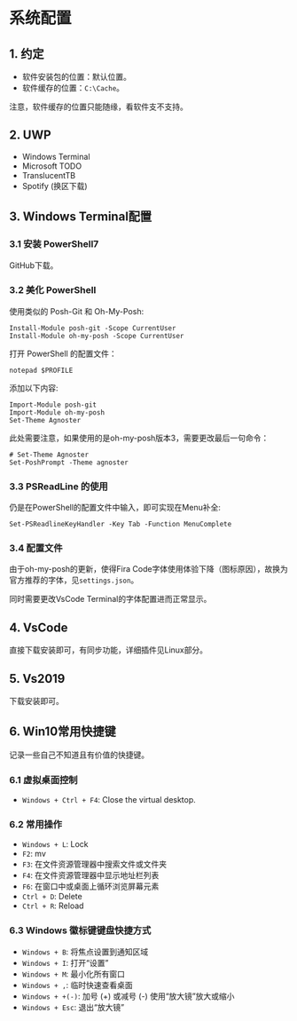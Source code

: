 # 系统配置

## 1. 约定

+ 软件安装包的位置：默认位置。
+ 软件缓存的位置：`C:\Cache`。

注意，软件缓存的位置只能随缘，看软件支不支持。

## 2. UWP

+ Windows Terminal
+ Microsoft TODO
+ TranslucentTB
+ Spotify (换区下载)

## 3. Windows Terminal配置

### 3.1 安装 PowerShell7

GitHub下载。

### 3.2 美化 PowerShell

使用类似的 Posh-Git 和 Oh-My-Posh:

```shell
Install-Module posh-git -Scope CurrentUser
Install-Module oh-my-posh -Scope CurrentUser
```

打开 PowerShell 的配置文件：

```shell
notepad $PROFILE
```

添加以下内容:

```shell
Import-Module posh-git 
Import-Module oh-my-posh 
Set-Theme Agnoster
```

此处需要注意，如果使用的是oh-my-posh版本3，需要更改最后一句命令：

```shell
# Set-Theme Agnoster
Set-PoshPrompt -Theme agnoster 
```

### 3.3 PSReadLine 的使用

仍是在PowerShell的配置文件中输入，即可实现在Menu补全:

```shell
Set-PSReadlineKeyHandler -Key Tab -Function MenuComplete
```

### 3.4 配置文件

由于oh-my-posh的更新，使得Fira Code字体使用体验下降（图标原因），故换为官方推荐的字体，见`settings.json`。

同时需要更改VsCode Terminal的字体配置进而正常显示。

## 4. VsCode

直接下载安装即可，有同步功能，详细插件见Linux部分。

## 5. Vs2019

下载安装即可。

## 6. Win10常用快捷键

记录一些自己不知道且有价值的快捷键。

### 6.1 虚拟桌面控制

+ `Windows + Ctrl + F4`: Close the virtual desktop.

### 6.2 常用操作

+ `Windows + L`: Lock
+ `F2`: mv
+ `F3`: 在文件资源管理器中搜索文件或文件夹
+ `F4`: 在文件资源管理器中显示地址栏列表
+ `F6`: 在窗口中或桌面上循环浏览屏幕元素
+ `Ctrl + D`: Delete
+ `Ctrl + R`: Reload

### 6.3 Windows 徽标键键盘快捷方式

+ `Windows + B`: 将焦点设置到通知区域
+ `Windows + I`: 打开“设置”
+ `Windows + M`: 最小化所有窗口
+ `Windows + ,`: 临时快速查看桌面
+ `Windows + +(-)`: 加号 (+) 或减号 (-) 使用“放大镜”放大或缩小
+ `Windows + Esc`: 退出“放大镜”
